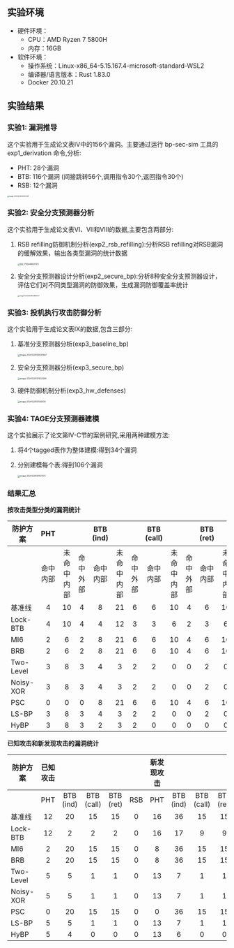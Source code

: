 ## 实验环境

- 硬件环境：
  - CPU：AMD Ryzen 7 5800H
  - 内存：16GB
- 软件环境：
  - 操作系统：Linux-x86_64-5.15.167.4-microsoft-standard-WSL2
  - 编译器/语言版本：Rust 1.83.0
  - Docker 20.10.21

## 实验结果

### **实验1: 漏洞推导**

这个实验用于生成论文表IV中的156个漏洞。主要通过运行 bp-sec-sim 工具的 exp1_derivation 命令,分析:

- PHT: 28个漏洞
- BTB: 116个漏洞 (间接跳转56个,调用指令30个,返回指令30个)
- RSB: 12个漏洞

<img src="C:\Users\zjh\AppData\Roaming\Typora\typora-user-images\image-20241229130612148.png" alt="image-20241229130612148" style="zoom: 25%;" />

### **实验2: 安全分支预测器分析**

这个实验用于生成论文表VI、VII和VIII的数据,主要包含两部分:

1. RSB refilling防御机制分析(exp2_rsb_refilling):分析RSB refilling对RSB漏洞的缓解效果，输出各类型漏洞的统计数据

   <img src="C:\Users\zjh\AppData\Local\Temp\QQ_1735448820172.png" alt="QQ_1735448820172" style="zoom: 33%;" />

2. 安全分支预测器设计分析(exp2_secure_bp):分析8种安全分支预测器设计，评估它们对不同类型漏洞的防御效果，生成漏洞防御覆盖率统计

   <img src="C:\Users\zjh\AppData\Roaming\Typora\typora-user-images\image-20241229130805721.png" alt="image-20241229130805721" style="zoom: 25%;" />

### **实验3: 投机执行攻击防御分析**

这个实验用于生成论文表IX的数据,包含三部分:

1. 基准分支预测器分析(exp3_baseline_bp)

   <img src="C:\Users\zjh\AppData\Roaming\Typora\typora-user-images\image-20241229130937687.png" alt="image-20241229130937687" style="zoom: 33%;" />

2. 安全分支预测器分析(exp3_secure_bp)

   <img src="C:\Users\zjh\AppData\Roaming\Typora\typora-user-images\image-20241229131032064.png" alt="image-20241229131032064" style="zoom:33%;" />

3. 硬件防御机制分析(exp3_hw_defenses)

   <img src="C:\Users\zjh\AppData\Roaming\Typora\typora-user-images\image-20241229131126109.png" alt="image-20241229131126109" style="zoom: 33%;" />

### **实验4: TAGE分支预测器建模**

这个实验展示了论文第IV-C节的案例研究,采用两种建模方法:

1. 将4个tagged表作为整体建模:得到34个漏洞

2. 分别建模每个表:得到106个漏洞

   <img src="C:\Users\zjh\AppData\Roaming\Typora\typora-user-images\image-20241229131157372.png" alt="image-20241229131157372" style="zoom:33%;" />

### **结果汇总**

**按攻击类型分类的漏洞统计**

| 防护方案  |   PHT    |            |          | BTB (ind) |            |          | BTB (call) |            |          | BTB (ret) |            |          |   RSB    |            |          |   总计   |            |          |
| --------- | :------: | :--------: | :------: | :-------: | :--------: | :------: | :--------: | :--------: | :------: | :-------: | :--------: | :------: | :------: | :--------: | :------: | :------: | :--------: | :------: |
|           | 命中内部 | 未命中内部 | 命中外部 | 命中内部  | 未命中内部 | 命中外部 |  命中内部  | 未命中内部 | 命中外部 | 命中内部  | 未命中内部 | 命中外部 | 命中内部 | 未命中内部 | 命中外部 | 命中内部 | 未命中内部 | 命中外部 |
| 基准线    |    4     |     10     |    4     |     8     |     21     |    6     |     6      |     10     |    4     |     6     |     10     |    4     |    2     |     2      |    1     |    26    |     53     |    19    |
| Lock-BTB  |    4     |     10     |    4     |     4     |     12     |    3     |     3      |     6      |    2     |     3     |     6      |    2     |    2     |     2      |    1     |    16    |     36     |    12    |
| MI6       |    2     |     6      |    2     |     8     |     21     |    6     |     6      |     10     |    4     |     6     |     10     |    4     |    2     |     2      |    1     |    24    |     49     |    17    |
| BRB       |    2     |     6      |    2     |     8     |     21     |    6     |     6      |     10     |    4     |     6     |     10     |    4     |    2     |     2      |    1     |    24    |     49     |    17    |
| Two-Level |    3     |     8      |    3     |     4     |     3      |    2     |     2      |     0      |    0     |     2     |     0      |    0     |    2     |     2      |    1     |    13    |     13     |    6     |
| Noisy-XOR |    3     |     8      |    3     |     4     |     3      |    2     |     2      |     0      |    0     |     2     |     0      |    0     |    2     |     2      |    1     |    13    |     13     |    6     |
| PSC       |    0     |     0      |    0     |     8     |     21     |    6     |     6      |     10     |    4     |     6     |     10     |    4     |    2     |     2      |    1     |    22    |     43     |    15    |
| LS-BP     |    3     |     8      |    3     |     4     |     3      |    2     |     2      |     0      |    0     |     2     |     0      |    0     |    2     |     2      |    1     |    13    |     13     |    6     |
| HyBP      |    3     |     8      |    3     |     2     |     3      |    2     |     0      |     0      |    0     |     0     |     0      |    0     |    2     |     2      |    1     |    7     |     13     |    6     |

**已知攻击和新发现攻击的漏洞统计**

| 防护方案  | 已知攻击 |           |            |           |      | 新发现攻击 |           |            |           |      |
| --------- | :------: | :-------: | :--------: | :-------: | :--: | :--------: | :-------: | :--------: | :-------: | :--: |
|           |   PHT    | BTB (ind) | BTB (call) | BTB (ret) | RSB  |    PHT     | BTB (ind) | BTB (call) | BTB (ret) | RSB  |
| 基准线    |    12    |    20     |     15     |    15     |  0   |     16     |    36     |     15     |    15     |  5   |
| Lock-BTB  |    12    |     2     |     2      |     2     |  0   |     16     |    17     |     9      |     9     |  5   |
| MI6       |    2     |    20     |     15     |    15     |  0   |     8      |    36     |     15     |    15     |  5   |
| BRB       |    2     |    20     |     15     |    15     |  0   |     8      |    36     |     15     |    15     |  5   |
| Two-Level |    5     |     5     |     1      |     1     |  0   |     13     |     7     |     1      |     1     |  5   |
| Noisy-XOR |    5     |     5     |     1      |     1     |  0   |     13     |     7     |     1      |     1     |  5   |
| PSC       |    0     |    20     |     15     |    15     |  0   |     0      |    36     |     15     |    15     |  5   |
| LS-BP     |    5     |     5     |     1      |     1     |  0   |     13     |     7     |     1      |     1     |  5   |
| HyBP      |    5     |     4     |     0      |     0     |  0   |     13     |     6     |     0      |     0     |  5   |

